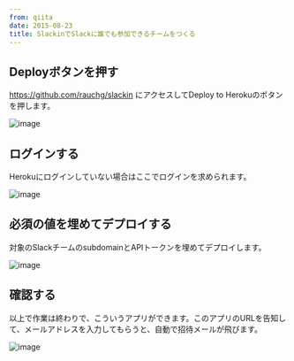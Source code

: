 ```yaml
---
from: qiita
date: 2015-08-23
title: SlackinでSlackに誰でも参加できるチームをつくる
---
```


## Deployボタンを押す
https://github.com/rauchg/slackin にアクセスしてDeploy to Herokuのボタンを押します。

![image](https://qiita-image-store.s3.amazonaws.com/0/4365/dbce5b0e-a27a-b2cd-590f-8ac137bd5eb0.png)

## ログインする
Herokuにログインしていない場合はここでログインを求められます。

![image](https://qiita-image-store.s3.amazonaws.com/0/4365/1d0f5f18-c6e5-5ede-a58e-c400c784b416.png)

## 必須の値を埋めてデプロイする
対象のSlackチームのsubdomainとAPIトークンを埋めてデプロイします。

![image](https://qiita-image-store.s3.amazonaws.com/0/4365/48db105c-6652-8e60-33a2-bbf0291fc7ea.png)

## 確認する
以上で作業は終わりで、こういうアプリができます。このアプリのURLを告知して、メールアドレスを入力してもらうと、自動で招待メールが飛びます。

![image](https://qiita-image-store.s3.amazonaws.com/0/4365/7511a7f1-7041-458a-8d93-629ec4bcfa60.png)
